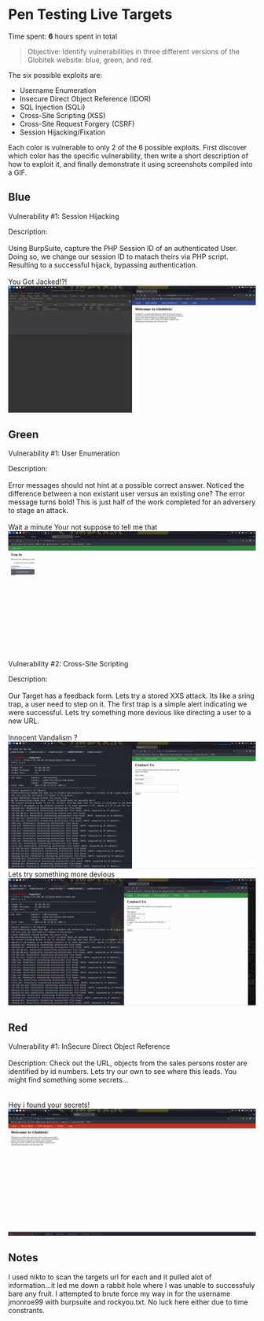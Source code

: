 # Pen Testing Live Targets

Time spent: **6** hours spent in total

> Objective: Identify vulnerabilities in three different versions of the Globitek website: blue, green, and red.

The six possible exploits are:

* Username Enumeration
* Insecure Direct Object Reference (IDOR)
* SQL Injection (SQLi)
* Cross-Site Scripting (XSS)
* Cross-Site Request Forgery (CSRF)
* Session Hijacking/Fixation

Each color is vulnerable to only 2 of the 6 possible exploits. First discover which color has the specific vulnerability, then write a short description of how to exploit it, and finally demonstrate it using screenshots compiled into a GIF.

## Blue

Vulnerability #1: Session Hijacking

Description:
<br />
<br />
Using BurpSuite, capture the PHP Session ID of an authenticated User. Doing so, we change our session ID to matach theirs via PHP script. Resulting to a successful hijack, bypassing authentication.
<br />
<br />
You Got Jacked!?!
<img src="Hijack.gif">


## Green

Vulnerability #1: User Enumeration

Description:
<br />
<br />
Error messages should not hint at a possible correct answer. Noticed the difference between a non existant user versus an existing one? The error message turns bold! This is just half of the work completed for an adversery to stage an attack. 
<br />
<br />
Wait a minute Your not suppose to tell me that
<img src="UserEnum.gif">
<br />
Vulnerability #2: Cross-Site Scripting

Description:
<br />
<br />
Our Target has a feedback form. Lets try a stored XXS attack. Its like a sring trap, a user need to step on it. The first trap is a simple alert indicating we were successful. Lets try something more devious like directing a user to a new URL. 
<br />
<br />
Innocent Vandalism ?
<img src="xxs.gif">
<br />
Lets try something more devious 
<img src="xxs2.gif">
## Red

Vulnerability #1: InSecure Direct Object Reference
<br />
<br />
Description: Check out the URL, objects from the sales persons roster are identified by id numbers. Lets try our own to see where this leads. You might find something some secrets...  
<br />
<br />
Hey i found your secrets! 
<img src="IDOR.gif">


## Notes

I used nikto to scan the targets url for each and it pulled alot of information...it led me down a rabbit hole where I was unable to successfuly bare any fruit. I attempted to brute force my way in for the username jmonroe99 with burpsuite and rockyou.txt. No luck here either due to time constrants. 
